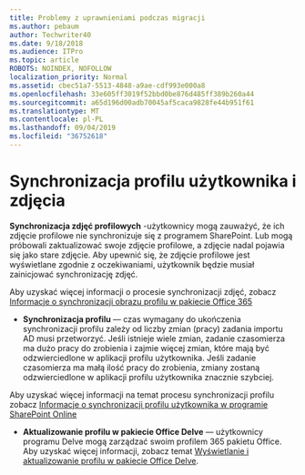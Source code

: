 ```yaml
---
title: Problemy z uprawnieniami podczas migracji
ms.author: pebaum
author: Techwriter40
ms.date: 9/18/2018
ms.audience: ITPro
ms.topic: article
ROBOTS: NOINDEX, NOFOLLOW
localization_priority: Normal
ms.assetid: cbec51a7-5513-4848-a9ae-cdf993e000a8
ms.openlocfilehash: 33e605ff3019f52bbd0be876d485ff389b260a44
ms.sourcegitcommit: a65d196d00adb70045af5caca9828fe44b951f61
ms.translationtype: MT
ms.contentlocale: pl-PL
ms.lasthandoff: 09/04/2019
ms.locfileid: "36752618"
---
```

# <a name="user-profile-and-photo-synchronization"></a>Synchronizacja profilu użytkownika i zdjęcia

 **Synchronizacja zdjęć profilowych** -użytkownicy mogą zauważyć, że ich zdjęcie profilowe nie synchronizuje się z programem SharePoint. Lub mogą próbowali zaktualizować swoje zdjęcie profilowe, a zdjęcie nadal pojawia się jako stare zdjęcie. Aby upewnić się, że zdjęcie profilowe jest wyświetlane zgodnie z oczekiwaniami, użytkownik będzie musiał zainicjować synchronizację zdjęć. 
  
Aby uzyskać więcej informacji o procesie synchronizacji zdjęć, zobacz [Informacje o synchronizacji obrazu profilu w pakiecie Office 365](https://go.microsoft.com/fwlink/?linkid=2022634)
  
- **Synchronizacja profilu** — czas wymagany do ukończenia synchronizacji profilu zależy od liczby zmian (pracy) zadania importu AD musi przetworzyć. Jeśli istnieje wiele zmian, zadanie czasomierza ma dużo pracy do zrobienia i zajmie więcej zmian, które mają być odzwierciedlone w aplikacji profilu użytkownika. Jeśli zadanie czasomierza ma małą ilość pracy do zrobienia, zmiany zostaną odzwierciedlone w aplikacji profilu użytkownika znacznie szybciej. 
  
Aby uzyskać więcej informacji na temat procesu synchronizacji profilu zobacz [Informacje o synchronizacji profilu użytkownika w programie SharePoint Online](https://go.microsoft.com/fwlink/?linkid=2022639)
    
- **Aktualizowanie profilu w pakiecie Office Delve** — użytkownicy programu Delve mogą zarządzać swoim profilem 365 pakietu Office. Aby uzyskać więcej informacji, zobacz temat [Wyświetlanie i aktualizowanie profilu w pakiecie Office Delve](https://support.office.com/article/View-and-update-your-profile-in-Office-Delve-4e84343b-eedf-45a1-aeb9-8627ccca14ba).
    

